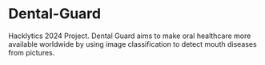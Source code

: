 # Dental-Guard
Hacklytics 2024 Project. Dental Guard aims to make oral healthcare more available worldwide by using image classification to detect mouth diseases from pictures.
